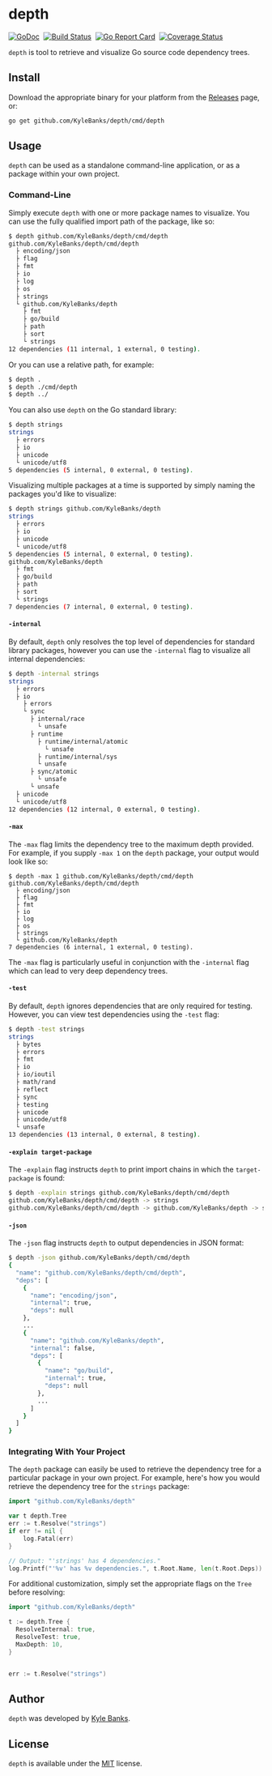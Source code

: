 # depth 

[![GoDoc](https://godoc.org/github.com/KyleBanks/depth?status.svg)](https://godoc.org/github.com/KyleBanks/depth)&nbsp; 
[![Build Status](https://travis-ci.org/KyleBanks/depth.svg?branch=master)](https://travis-ci.org/KyleBanks/depth)&nbsp;
[![Go Report Card](https://goreportcard.com/badge/github.com/KyleBanks/depth)](https://goreportcard.com/report/github.com/KyleBanks/depth)&nbsp;
[![Coverage Status](https://coveralls.io/repos/github/KyleBanks/depth/badge.svg?branch=master)](https://coveralls.io/github/KyleBanks/depth?branch=master)

`depth` is tool to retrieve and visualize Go source code dependency trees.

## Install

Download the appropriate binary for your platform from the [Releases](https://github.com/KyleBanks/depth/releases) page, or:

```sh
go get github.com/KyleBanks/depth/cmd/depth
```

## Usage

`depth` can be used as a standalone command-line application, or as a package within your own project.

### Command-Line

Simply execute `depth` with one or more package names to visualize. You can use the fully qualified import path of the package, like so:

```sh
$ depth github.com/KyleBanks/depth/cmd/depth
github.com/KyleBanks/depth/cmd/depth
  ├ encoding/json
  ├ flag
  ├ fmt
  ├ io
  ├ log
  ├ os
  ├ strings
  └ github.com/KyleBanks/depth
    ├ fmt
    ├ go/build
    ├ path
    ├ sort
    └ strings
12 dependencies (11 internal, 1 external, 0 testing).
```

Or you can use a relative path, for example:

```sh
$ depth .
$ depth ./cmd/depth
$ depth ../
```

You can also use `depth` on the Go standard library:

```sh
$ depth strings
strings
  ├ errors
  ├ io
  ├ unicode
  └ unicode/utf8
5 dependencies (5 internal, 0 external, 0 testing).
```

Visualizing multiple packages at a time is supported by simply naming the packages you'd like to visualize:

```sh
$ depth strings github.com/KyleBanks/depth 
strings
  ├ errors
  ├ io
  ├ unicode
  └ unicode/utf8
5 dependencies (5 internal, 0 external, 0 testing).
github.com/KyleBanks/depth
  ├ fmt
  ├ go/build
  ├ path
  ├ sort
  └ strings
7 dependencies (7 internal, 0 external, 0 testing).
```

#### `-internal`

By default, `depth` only resolves the top level of dependencies for standard library packages, however you can use the `-internal` flag to visualize all internal dependencies:

```sh
$ depth -internal strings
strings
  ├ errors
  ├ io
    ├ errors
    └ sync
      ├ internal/race
        └ unsafe
      ├ runtime
        ├ runtime/internal/atomic
          └ unsafe
        ├ runtime/internal/sys
        └ unsafe
      ├ sync/atomic
        └ unsafe
      └ unsafe
  ├ unicode
  └ unicode/utf8
12 dependencies (12 internal, 0 external, 0 testing).
```

#### `-max` 

The `-max` flag limits the dependency tree to the maximum depth provided. For example, if you supply `-max 1` on the `depth` package, your output would look like so:

```
$ depth -max 1 github.com/KyleBanks/depth/cmd/depth
github.com/KyleBanks/depth/cmd/depth
  ├ encoding/json
  ├ flag
  ├ fmt
  ├ io
  ├ log
  ├ os
  ├ strings
  └ github.com/KyleBanks/depth
7 dependencies (6 internal, 1 external, 0 testing).
```

The `-max` flag is particularly useful in conjunction with the `-internal` flag which can lead to very deep dependency trees.

#### `-test`

By default, `depth` ignores dependencies that are only required for testing. However, you can view test dependencies using the `-test` flag:

```sh
$ depth -test strings
strings
  ├ bytes
  ├ errors
  ├ fmt
  ├ io
  ├ io/ioutil
  ├ math/rand
  ├ reflect
  ├ sync
  ├ testing
  ├ unicode
  ├ unicode/utf8
  └ unsafe
13 dependencies (13 internal, 0 external, 8 testing).
```

#### `-explain target-package`

The `-explain` flag instructs `depth` to print import chains in which the
`target-package` is found:

```sh
$ depth -explain strings github.com/KyleBanks/depth/cmd/depth
github.com/KyleBanks/depth/cmd/depth -> strings
github.com/KyleBanks/depth/cmd/depth -> github.com/KyleBanks/depth -> strings
```

#### `-json`

The `-json` flag instructs `depth` to output dependencies in JSON format:

```sh
$ depth -json github.com/KyleBanks/depth/cmd/depth
{
  "name": "github.com/KyleBanks/depth/cmd/depth",
  "deps": [
    {
      "name": "encoding/json",
      "internal": true,
      "deps": null
    },
    ...
    {
      "name": "github.com/KyleBanks/depth",
      "internal": false,
      "deps": [
        {
          "name": "go/build",
          "internal": true,
          "deps": null
        },
        ...
      ]
    }
  ]
}
```

### Integrating With Your Project

The `depth` package can easily be used to retrieve the dependency tree for a particular package in your own project. For example, here's how you would retrieve the dependency tree for the `strings` package:

```go
import "github.com/KyleBanks/depth"

var t depth.Tree
err := t.Resolve("strings")
if err != nil {
    log.Fatal(err)
}

// Output: "'strings' has 4 dependencies."
log.Printf("'%v' has %v dependencies.", t.Root.Name, len(t.Root.Deps)) 
```

For additional customization, simply set the appropriate flags on the `Tree` before resolving:

```go
import "github.com/KyleBanks/depth"

t := depth.Tree {
  ResolveInternal: true,
  ResolveTest: true,
  MaxDepth: 10,
}


err := t.Resolve("strings")
```

## Author

`depth` was developed by [Kyle Banks](https://twitter.com/kylewbanks).

## License

`depth` is available under the [MIT](./LICENSE) license.
